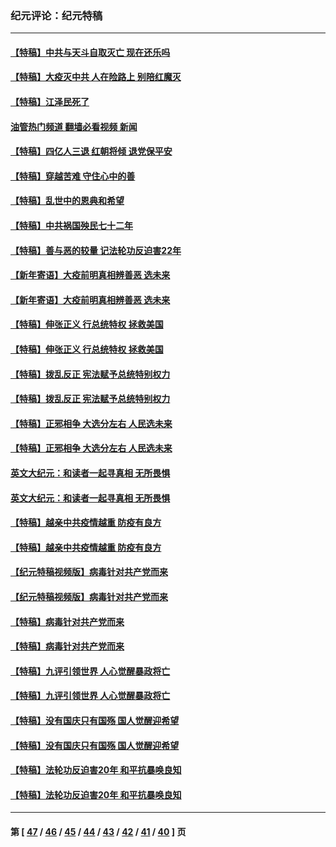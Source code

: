 ### 纪元评论：纪元特稿
---
#### [【特稿】中共与天斗自取灭亡 现在还乐吗](../../pages/nsc424/n13897482.md?02090330) 
#### [【特稿】大疫灭中共 人在险路上 别陪红魔灭](../../pages/nsc424/n13890697.md?02090330) 
#### [【特稿】江泽民死了](../../pages/nsc424/n13876300.md?02090330) 
#### [油管热门频道 翻墙必看视频 新闻](ok?02090330)
#### [【特稿】四亿人三退 红朝将倾 退党保平安](../../pages/nsc424/n13794378.md?02090330) 
#### [【特稿】穿越苦难 守住心中的善](../../pages/nsc424/n13784979.md?02090330) 
#### [【特稿】乱世中的恩典和希望](../../pages/nsc424/n13734687.md?02090330) 
#### [【特稿】中共祸国殃民七十二年](../../pages/nsc424/n13272607.md?02090330) 
#### [【特稿】善与恶的较量 记法轮功反迫害22年](../../pages/nsc424/n13086597.md?02090330) 
#### [【新年寄语】大疫前明真相辨善恶 选未来](../../pages/nsc424/n12660855.md?02090330) 
#### [【新年寄语】大疫前明真相辨善恶 选未来](../../pages/nsc424/n12660855.md?02090330) 
#### [【特稿】伸张正义 行总统特权 拯救美国](../../pages/nsc424/n12616806.md?02090330) 
#### [【特稿】伸张正义 行总统特权 拯救美国](../../pages/nsc424/n12616806.md?02090330) 
#### [【特稿】拨乱反正 宪法赋予总统特别权力](../../pages/nsc424/n12598306.md?02090330) 
#### [【特稿】拨乱反正 宪法赋予总统特别权力](../../pages/nsc424/n12598306.md?02090330) 
#### [【特稿】正邪相争 大选分左右 人民选未来](../../pages/nsc424/n12545208.md?02090330) 
#### [【特稿】正邪相争 大选分左右 人民选未来](../../pages/nsc424/n12545208.md?02090330) 
#### [英文大纪元：和读者一起寻真相 无所畏惧](../../pages/nsc424/n12542027.md?02090330) 
#### [英文大纪元：和读者一起寻真相 无所畏惧](../../pages/nsc424/n12542027.md?02090330) 
#### [【特稿】越亲中共疫情越重 防疫有良方](../../pages/nsc424/n12042989.md?02090330) 
#### [【特稿】越亲中共疫情越重 防疫有良方](../../pages/nsc424/n12042989.md?02090330) 
#### [【纪元特稿视频版】病毒针对共产党而来](../../pages/nsc424/n11977328.md?02090330) 
#### [【纪元特稿视频版】病毒针对共产党而来](../../pages/nsc424/n11977328.md?02090330) 
#### [【特稿】病毒针对共产党而来](../../pages/nsc424/n11928818.md?02090330) 
#### [【特稿】病毒针对共产党而来](../../pages/nsc424/n11928818.md?02090330) 
#### [【特稿】九评引领世界 人心觉醒暴政将亡](../../pages/nsc424/n11660496.md?02090330) 
#### [【特稿】九评引领世界 人心觉醒暴政将亡](../../pages/nsc424/n11660496.md?02090330) 
#### [【特稿】没有国庆只有国殇 国人觉醒迎希望](../../pages/nsc424/n11549354.md?02090330) 
#### [【特稿】没有国庆只有国殇 国人觉醒迎希望](../../pages/nsc424/n11549354.md?02090330) 
#### [【特稿】法轮功反迫害20年 和平抗暴唤良知](../../pages/nsc424/n11389135.md?02090330) 
#### [【特稿】法轮功反迫害20年 和平抗暴唤良知](../../pages/nsc424/n11389135.md?02090330) 

---
#### 第 [ [47](./47.md?02090330) / [46](./46.md?02090330) / [45](./45.md?02090330) / [44](./44.md?02090330) / [43](./43.md?02090330) / [42](./42.md?02090330) / [41](./41.md?02090330) / [40](./40.md?02090330) ] 页

